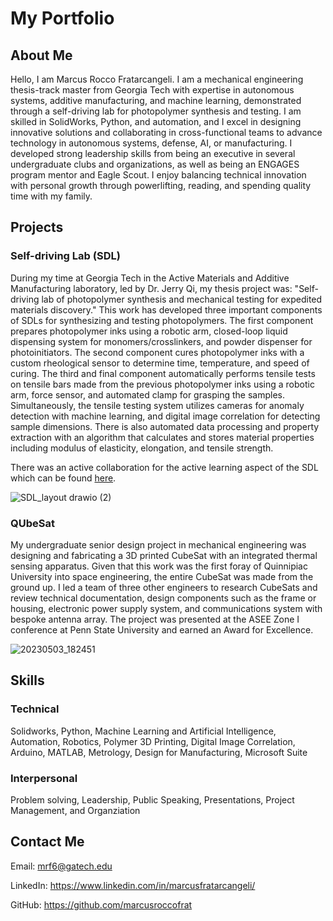 # My Portfolio

## About Me
Hello, I am Marcus Rocco Fratarcangeli. I am a mechanical engineering thesis-track master from Georgia Tech with expertise in autonomous systems, additive manufacturing, and machine learning, demonstrated through a self-driving lab for photopolymer synthesis and testing. I am skilled in SolidWorks, Python, and automation, and I excel in designing innovative solutions and collaborating in cross-functional teams to advance technology in autonomous systems, defense, AI, or manufacturing. I developed strong leadership skills from being an executive in several undergraduate clubs and organizations, as well as being an ENGAGES program mentor and Eagle Scout. I enjoy balancing technical innovation with personal growth through powerlifting, reading, and spending quality time with my family.

## Projects
### Self-driving Lab (SDL)
During my time at Georgia Tech in the Active Materials and Additive Manufacturing laboratory, led by Dr. Jerry Qi, my thesis project was: "Self-driving lab of photopolymer synthesis and mechanical testing for expedited materials discovery." 
This work has developed three important components of SDLs for synthesizing and testing photopolymers. The first component prepares photopolymer inks using a robotic arm, closed-loop liquid dispensing system for monomers/crosslinkers, and powder dispenser for photoinitiators. The second component cures photopolymer inks with a custom rheological sensor to determine time, temperature, and speed of curing. The third and final component automatically performs tensile tests on tensile bars made from the previous photopolymer inks using a robotic arm, force sensor, and automated clamp for grasping the samples. Simultaneously, the tensile testing system utilizes cameras for anomaly detection with machine learning, and digital image correlation for detecting sample dimensions. There is also automated data processing and property extraction with an algorithm that calculates and stores material properties including modulus of elasticity, elongation, and tensile strength. 

There was an active collaboration for the active learning aspect of the SDL which can be found [here](https://github.com/ajain300/Autonomous-Thermoset-Discovery).

![SDL_layout drawio (2)](https://github.com/user-attachments/assets/607f7afd-36c6-4697-8dce-05347c355017)

### QUbeSat
My undergraduate senior design project in mechanical engineering was designing and fabricating a 3D printed CubeSat with an integrated thermal sensing apparatus. Given that this work was the first foray of Quinnipiac University into space engineering, the entire CubeSat was made from the ground up. I led a team of three other engineers to research CubeSats and review technical documentation, design components such as the frame or housing, electronic power supply system, and communications system with bespoke antenna array. The project was presented at the ASEE Zone I conference at Penn State University and earned an Award for Excellence. 

![20230503_182451](https://github.com/user-attachments/assets/f3ba7de2-5635-4397-bcca-7a3b0c89e9aa)

## Skills
### Technical
Solidworks, Python, Machine Learning and Artificial Intelligence, Automation, Robotics, Polymer 3D Printing, Digital Image Correlation, Arduino, MATLAB, Metrology, Design for Manufacturing, Microsoft Suite
### Interpersonal
Problem solving, Leadership, Public Speaking, Presentations, Project Management, and Organziation

## Contact Me
Email: mrf6@gatech.edu

LinkedIn: https://www.linkedin.com/in/marcusfratarcangeli/

GitHub: https://github.com/marcusroccofrat

